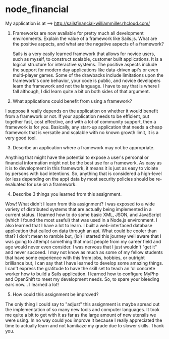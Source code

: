 # node_financial

My application is at -->  http://sailsfinancial-williammiller.rhcloud.com/ 

1) Frameworks are now available for pretty much all development environments. Explain the value of a framework like Sails.js. What are the positive aspects, and what are the negative aspects of a framework?
    
    Sails is a very easily learned framework that allows for novice users, such as myself, to construct scalable, customer built applications. It is a logical structure for interactive systems. The positive aspects include the support for modern day applications like data-driven api's or even multi-player games. Some of the drawbacks include limitations upon the framework's core behavior, your code is public, and novice developers learn the framework and not the language. I have to say that is where I fall although, I did learn quite a bit on both sides of that argument.

2) What applications could benefit from using a framework?

  I suppose it really depends on the application on whether it would benefit from a framework or not. If your application needs to be efficient, put together fast, cost effective, and with a lot of community support, then a framework is for you. Basically, any start-up application that needs a cheap framework that is versatile and scalable with no known growth limit, it is a very good tool.

3) Describe an application where a framework may not be appropriate.

  Anything that might have the potential to expose a user's personal or financial information might not be the best use for a framework. As easy as it is to development in this framework, it means it is just as easy to violate by persons with bad intentions. So, anything that is considered a high-level (or less depending on the app) data by most security policies should be re-evaluated for use on a framework.

4) Describe 3 things you learned from this assignment.

  Wow! What didn't I learn from this assignment? I was exposed to a wide variety of distributed systems that are actually being implemented in a current status. I learned how to do some basic XML, JSON, and JavaScript (which I found the most useful) that was used in a Node.js environment. I also learned that I have a lot to learn. I built a web-interfaced database application that called on data through an api. What could be cooler than that? I don't mean to ramble but, (lol) I started this journey well aware that I was going to attempt something that most people from my career field and age would never even consider. I was nervous that I just wouldn't "get it" and never succeed. I may not know as much as some of my fellow students that have some experience with this from jobs, hobbies, or outright brilliance but, I can say that I have learned to develop some amazing things. I can't express the gratitude to have the skill set to teach an 'ol concrete worker how to build a Sails application. I learned how to configure MyPhp and OpenShift to meet my development needs. So, to spare your bleeding ears now... I learned a lot!

5) How could this assignment be improved?

  The only thing I could say to "adjust" this assignment is maybe spread out the implementation of so many new tools and computer languages. It took me quite a bit to get with it as far as the large amount of new utensils we were using. In no way could you improve it because I really appreciated the time to actually learn and not kamikaze my grade due to slower skills. Thank you.
